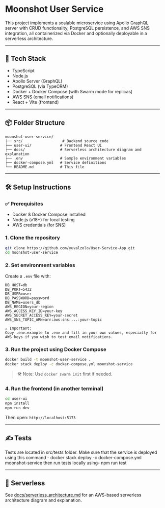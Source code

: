 # Moonshot User Service

This project implements a scalable microservice using Apollo GraphQL server with CRUD functionality, PostgreSQL persistence, and AWS SNS integration, all containerized via Docker and optionally deployable in a serverless architecture.

---

## 🚀 Tech Stack

* TypeScript
* Node.js
* Apollo Server (GraphQL)
* PostgreSQL (via TypeORM)
* Docker + Docker Compose (with Swarm mode for replicas)
* AWS SNS (email notifications)
* React + Vite (frontend)

---

## 📦 Folder Structure

```
moonshot-user-service/
├── src/                  # Backend source code
├── user-ui/             # Frontend React UI
├── docs/                # Serverless architecture diagram and explanation
├── .env                 # Sample environment variables
├── docker-compose.yml   # Service definitions
└── README.md            # This file
```

---

## 🛠️ Setup Instructions

### ✅ Prerequisites

* Docker & Docker Compose installed
* Node.js (v18+) for local testing
* AWS credentials (for SNS)

### 1. Clone the repository

```bash
git clone https://github.com/yuvalzolo/User-Service-App.git
cd moonshot-user-service
```

### 2. Set environment variables

Create a `.env` file with:

```env
DB_HOST=db
DB_PORT=5432
DB_USER=user
DB_PASSWORD=password
DB_NAME=users_db
AWS_REGION=your-region
AWS_ACCESS_KEY_ID=your-key
AWS_SECRET_ACCESS_KEY=your-secret
AWS_SNS_TOPIC_ARN=arn:aws:sns:...:your-topic

⚠️ Important:
Copy .env.example to .env and fill in your own values, especially for AWS keys if you wish to test email notifications.
```

### 3. Run the project using Docker Compose

```bash
docker build -t moonshot-user-service .
docker stack deploy -c docker-compose.yml moonshot-service
```

> 🛠 Note: Use `docker swarm init` first if needed.

### 4. Run the frontend (in another terminal)

```bash
cd user-ui
npm install
npm run dev
```

Then open: `http://localhost:5173`

---

## ✍️ Tests

Tests are located in src/tests folder.
Make sure that the service is deployed using this command -
docker stack deploy -c docker-compose.yml moonshot-service
then run tests locally using-
npm run test

---

## 📎 Serverless

See [docs/serverless\_architecture.md](docs/serverless_architecture.md) for an AWS-based serverless architecture diagram and explanation.